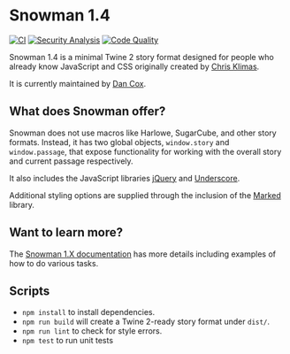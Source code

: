 # Snowman 1.4

[![CI](https://github.com/videlais/snowman/actions/workflows/ci.yml/badge.svg?branch=1.X)](https://github.com/videlais/snowman/actions/workflows/ci.yml)
[![Security Analysis](https://github.com/videlais/snowman/actions/workflows/security.yml/badge.svg?branch=1.X)](https://github.com/videlais/snowman/actions/workflows/security.yml)
[![Code Quality](https://github.com/videlais/snowman/actions/workflows/quality.yml/badge.svg?branch=1.X)](https://github.com/videlais/snowman/actions/workflows/quality.yml)

Snowman 1.4 is a minimal Twine 2 story format designed for people who already know
JavaScript and CSS originally created by [Chris Klimas](https://github.com/klembot).

It is currently maintained by [Dan Cox](https://github.com/videlais).

## What does Snowman offer?

Snowman does not use macros like Harlowe, SugarCube, and other story formats. Instead, it has two global objects, `window.story` and `window.passage`, that expose functionality for working with the overall story and current passage respectively.

It also includes the JavaScript libraries [jQuery](https://jquery.com/) and [Underscore](https://underscorejs.org/).

Additional styling options are supplied through the inclusion of the [Marked](https://github.com/markedjs/marked) library.

## Want to learn more?

The [Snowman 1.X documentation](https://videlais.github.io/snowman/1/) has more details including examples of how to do various tasks.

## Scripts

* `npm install` to install dependencies.
* `npm run build` will create a Twine 2-ready story format under `dist/`.
* `npm run lint` to check for style errors.
* `npm test` to run unit tests
